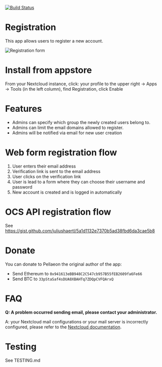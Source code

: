 [![Build Status](https://travis-ci.org/pellaeon/registration.svg?branch=master)](https://travis-ci.org/pellaeon/registration)

# Registration
This app allows users to register a new account.

![Registration form](https://raw.githubusercontent.com/nextcloud/registration/master/appinfo/screenshot.png)

# Install from appstore

From your Nextcloud instance, click: your profile to the upper right -> Apps -> Tools (in the left column), find Registration, click Enable

# Features

- Admins can specify which group the newly created users belong to.
- Admins can limit the email domains allowed to register.
- Admins will be notified via email for new user creation

# Web form registration flow

1. User enters their email address
2. Verification link is sent to the email address
3. User clicks on the verification link
4. User is lead to a form where they can choose their username and password
5. New account is created and is logged in automatically

# OCS API registration flow

See https://gist.github.com/juliushaertl/5a1d1132e7370b5ad38fbd6da3cae5b8

# Donate

You can donate to Pellaeon the original author of the app:

* Send Ethereum to `0x941613eBB948C2C547cb957B55fEB2609fa6Fe66`
* Send BTC to `33pStaSaf4sDUA8XBAHTq7ZDQpCVFQArxQ`

# FAQ

**Q: A problem occurred sending email, please contact your administrator.**

A: your Nextcloud mail configurations or your mail server is incorrectly configured, please refer to the [Nextcloud documentation](https://docs.nextcloud.com/server/latest/admin_manual/configuration_server/email_configuration.html).

# Testing

See TESTING.md
